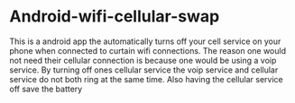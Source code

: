 Android-wifi-cellular-swap
==========================

This is a android app the automatically turns off your cell service on your phone when connected to curtain wifi connections. The reason one would not need their cellular connection is because one would be using a voip service. By turning off ones cellular service the voip service and cellular service do not both ring at the same time. Also having the cellular service off save the battery